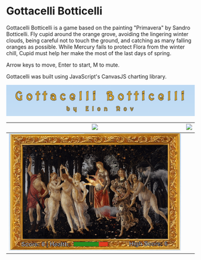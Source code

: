 # Gottacelli Botticelli

Gottacelli Botticelli is a game based on the painting "Primavera" by Sandro Botticelli. Fly cupid around the orange grove, avoiding the lingering winter clouds, being careful not to touch the ground, and catching as many falling oranges as possible. While Mercury fails to protect Flora from the winter chill, Cupid must help her make the most of the last days of spring.

Arrow keys to move, Enter to start, M to mute.  

Gottacelli was built using JavaScript's CanvasJS charting library. 


![](src/readmeAssets/title.png)

| ![](src/readmeAssets/instructions.png) | ![](src/readmeAssets/gameplay.png) |
|----------------------------------------|------------------------------------|
|  ![](src/readmeAssets/gameplaygif.gif)                                      |

